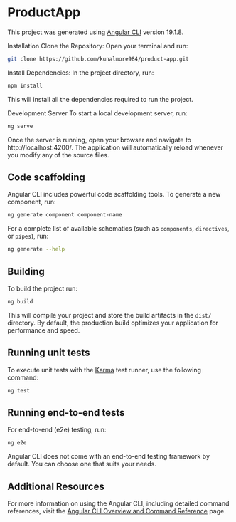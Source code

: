 # ProductApp

This project was generated using [Angular CLI](https://github.com/angular/angular-cli) version 19.1.8.

Installation
Clone the Repository:
Open your terminal and run:

```bash
git clone https://github.com/kunalmore984/product-app.git
```
Install Dependencies:
In the project directory, run:

```bash
npm install
```
This will install all the dependencies required to run the project.

Development Server
To start a local development server, run:

```bash
ng serve
```
Once the server is running, open your browser and navigate to http://localhost:4200/. The application will automatically reload whenever you modify any of the source files.


## Code scaffolding

Angular CLI includes powerful code scaffolding tools. To generate a new component, run:

```bash
ng generate component component-name
```

For a complete list of available schematics (such as `components`, `directives`, or `pipes`), run:

```bash
ng generate --help
```

## Building

To build the project run:

```bash
ng build
```

This will compile your project and store the build artifacts in the `dist/` directory. By default, the production build optimizes your application for performance and speed.

## Running unit tests

To execute unit tests with the [Karma](https://karma-runner.github.io) test runner, use the following command:

```bash
ng test
```

## Running end-to-end tests

For end-to-end (e2e) testing, run:

```bash
ng e2e
```

Angular CLI does not come with an end-to-end testing framework by default. You can choose one that suits your needs.

## Additional Resources

For more information on using the Angular CLI, including detailed command references, visit the [Angular CLI Overview and Command Reference](https://angular.dev/tools/cli) page.
